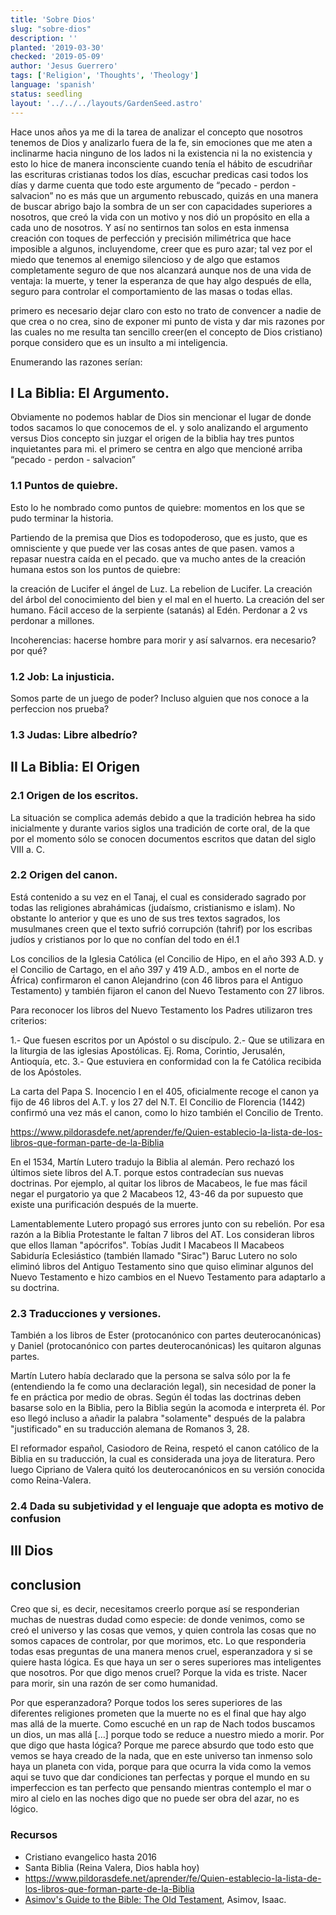```yaml
---
title: 'Sobre Dios'
slug: "sobre-dios"
description: ''
planted: '2019-03-30'
checked: '2019-05-09'
author: 'Jesus Guerrero'
tags: ['Religion', 'Thoughts', 'Theology']
language: 'spanish'
status: seedling
layout: '../../../layouts/GardenSeed.astro'
---
```

Hace unos años ya me di la tarea de analizar el concepto que nosotros tenemos de Dios y analizarlo fuera de la fe, sin emociones que me aten a inclinarme hacia ninguno de los lados ni la existencia ni la no existencia y esto lo hice de manera inconsciente cuando tenía el hábito de escudriñar las escrituras cristianas todos los días, escuchar predicas casi todos los días y darme cuenta que todo este argumento de “pecado - perdon - salvacion” no es más que un argumento rebuscado, quizás en una manera de buscar abrigo bajo la sombra de un ser con capacidades superiores a nosotros, que creó la vida con un motivo y nos dió un propósito en ella a cada uno de nosotros. Y así no sentirnos tan solos en esta inmensa creación con toques de perfección y precisión milimétrica que hace imposible a algunos, incluyendome, creer que es puro azar; tal vez por el miedo que tenemos al enemigo silencioso y de algo que estamos completamente seguro de que nos alcanzará aunque nos de una vida de ventaja: la muerte, y tener la esperanza de que hay algo después de ella, seguro para controlar el comportamiento de las masas o todas ellas.

primero es necesario dejar claro con esto no trato de convencer a nadie de que crea o no crea, sino de exponer mi punto de vista y dar mis razones por las cuales no me resulta tan sencillo creer(en el concepto de Dios cristiano) porque considero que es un insulto a mi inteligencia.

Enumerando las razones serían:

## I La Biblia: El  Argumento.

Obviamente no podemos hablar de Dios sin mencionar el lugar de donde todos sacamos lo que conocemos de el. y solo analizando el argumento versus Dios concepto sin juzgar el origen de la biblia hay tres puntos inquietantes para mi. el primero se centra en algo que mencioné arriba “pecado - perdon - salvacion” 

### 1.1 Puntos de quiebre.
Esto lo he nombrado como puntos de quiebre: momentos en los que se pudo terminar la historia.

Partiendo de la premisa que Dios es todopoderoso, que es justo, que es omnisciente y que puede ver las cosas antes de que pasen. vamos a repasar nuestra caída en el pecado. que va mucho antes de la creación humana estos son los puntos de quiebre: 

la creación de Lucifer el ángel de Luz.
La rebelion de Lucifer.
La creación del árbol del conocimiento del bien y el mal en el huerto.
La creación del ser humano.
Fácil acceso de la serpiente (satanás) al Edén.
Perdonar a 2 vs perdonar a millones.

Incoherencias:
hacerse hombre para morir y así salvarnos. era necesario? por qué?

### 1.2 Job: La injusticia. 
Somos parte de un juego de poder? Incluso alguien que nos conoce a la perfeccion nos prueba?

### 1.3 Judas: Libre albedrío?


## II La Biblia: El Origen

### 2.1 Origen de los escritos.

La situación se complica además debido a que la tradición hebrea ha sido inicialmente y durante varios siglos una tradición de corte oral, de la que por el momento sólo se conocen documentos escritos que datan del siglo VIII a. C.

### 2.2 Origen del canon.

Está contenido a su vez en el Tanaj, el cual es considerado sagrado por todas las religiones abrahámicas (judaísmo, cristianismo e islam). No obstante lo anterior y que es uno de sus tres textos sagrados, los musulmanes creen que el texto sufrió corrupción (tahrif) por los escribas judíos y cristianos por lo que no confían del todo en él.1

Los concilios de la Iglesia Católica (el Concilio de Hipo, en el año 393 A.D. y el Concilio de Cartago, en el año 397 y 419 A.D., ambos en el norte de África) confirmaron el canon Alejandrino (con 46 libros para el Antiguo Testamento) y también fijaron el canon del Nuevo Testamento con 27 libros.

Para reconocer los libros del Nuevo Testamento los Padres utilizaron tres criterios:
 
1.- Que fuesen escritos por un Apóstol o su discípulo. 
2.- Que se utilizara en la liturgia de las iglesias Apostólicas. Ej. Roma, Corintio, Jerusalén, Antioquía, etc. 
3.- Que estuviera en conformidad con la fe Católica recibida de los Apóstoles.
 
La carta del Papa S. Inocencio I en el 405, oficialmente recoge el canon ya fijo de 46 libros del A.T. y los 27 del N.T. El Concilio de Florencia (1442) confirmó una vez más el canon, como lo hizo también el Concilio de Trento.
 
https://www.pildorasdefe.net/aprender/fe/Quien-establecio-la-lista-de-los-libros-que-forman-parte-de-la-Biblia

En el 1534, Martín Lutero tradujo la Biblia al alemán. Pero rechazó los últimos siete libros del A.T. porque estos contradecían sus nuevas doctrinas. Por ejemplo, al quitar los libros de Macabeos, le fue mas fácil negar el purgatorio ya que 2 Macabeos 12, 43-46 da por supuesto que existe una purificación después de la muerte.

Lamentablemente Lutero propagó sus errores junto con su rebelión. Por esa razón a la Biblia Protestante le faltan 7 libros del AT. Los consideran libros que ellos llaman "apócrifos".
Tobías
Judit
I Macabeos
II Macabeos
Sabiduría
Eclesiástico (también llamado "Sirac")
Baruc
Lutero no solo eliminó libros del Antiguo Testamento sino que quiso eliminar algunos del Nuevo Testamento e hizo cambios en el Nuevo Testamento para adaptarlo a su doctrina.

### 2.3 Traducciones y versiones.
También a los libros de Ester (protocanónico con partes deuterocanónicas) y Daniel (protocanónico con partes deuterocanónicas) les quitaron algunas partes.

Martín Lutero había declarado que la persona se salva sólo por la fe (entendiendo la fe como una declaración legal), sin necesidad de poner la fe en práctica por medio de obras. Según él todas las doctrinas deben basarse solo en la Biblia, pero la Biblia según la acomoda e interpreta él. Por eso llegó incluso a añadir la palabra "solamente" después de la palabra "justificado" en su traducción alemana de Romanos 3, 28.

El reformador español, Casiodoro de Reina, respetó el canon católico de la Biblia en su traducción, la cual es considerada una joya de literatura. Pero luego Cipriano de Valera quitó los deuterocanónicos en su versión conocida como Reina-Valera.

### 2.4 Dada su subjetividad y el lenguaje que adopta es motivo de confusion

## III Dios

## conclusion

Creo que si, es decir, necesitamos creerlo porque así se responderian muchas de nuestras dudad como especie: de donde venimos, como se creó el universo y las cosas que vemos, y quien controla las cosas que no somos capaces de controlar, por que morimos, etc.
Lo que responderia todas esas preguntas de una manera menos cruel, esperanzadora y si se quiere hasta lógica. Es que haya un ser o seres superiores mas inteligentes que nosotros.
Por que digo menos cruel? Porque la vida es triste. Nacer para morir, sin una razón de ser como humanidad.

Por que esperanzadora? Porque todos los seres superiores de las diferentes religiones prometen que la muerte no es el final que hay algo mas allá de la muerte. Como escuché en un rap de Nach todos buscamos un dios, un mas allá […] porque todo se reduce a nuestro miedo a morir.
Por que digo que hasta lógica? Porque me parece absurdo que todo esto que vemos se haya creado de la nada, que en este universo tan inmenso solo haya un planeta con vida, porque para que ocurra la vida como la vemos aqui se tuvo que dar condiciones tan perfectas y porque el mundo en su imperfeccion es tan perfecto que pensando mientras contemplo el mar o miro al cielo en las noches digo que no puede ser obra del azar, no es lógico.

### Recursos
- Cristiano evangelico hasta 2016
- Santa Biblia (Reina Valera, Dios habla hoy)
- https://www.pildorasdefe.net/aprender/fe/Quien-establecio-la-lista-de-los-libros-que-forman-parte-de-la-Biblia
- [Asimov's Guide to the Bible: The Old Testament](https://www.goodreads.com/book/show/41834.Asimov_s_Guide_to_the_Bible), Asimov, Isaac.